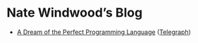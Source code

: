 # Nate Windwood’s Blog

* [A Dream of the Perfect Programming Language](https://github.com/natewind/articles/blob/master/2021-06-26-A-Dream-of-the-Perfect-Programming-Language.md) ([Telegraph](https://telegra.ph/A-Dream-of-the-Perfect-Programming-Language-06-26))
